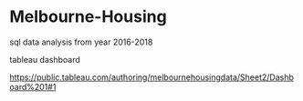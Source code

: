 # Melbourne-Housing 

sql data analysis from year 2016-2018

tableau dashboard

https://public.tableau.com/authoring/melbournehousingdata/Sheet2/Dashboard%201#1
